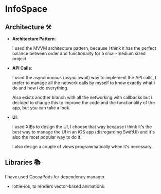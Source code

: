 # InfoSpace

## Architecture ⚒️ 

* **Architecture Pattern**:
	
	I used the MVVM architecture pattern, because I think it has the perfect balance between order and functionality for a small-medium sized project.

* **API Calls**:
	
	I used the asynchronous (async await) way to implement the API calls, I prefer to manage all the network calls by myself to know exactly what i do and how i do everything.
	
	Also exists another branch with all the networking with callbacks but i decided to change this to improve the code and the functionality of the app, but you can take a look.

* **UI**:
	
	I used XIBs to design the UI, I choose that way because i think it's the best way to manage the UI in an iOS app (disregarding SwiftUI) and it's also the most popular way to do it.
	
	I also design a couple of views programmatically when it's necessary.

## Libraries 📚

I have used CocoaPods for dependency manager. 

* lottie-ios, to renders vector-based animations.
